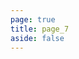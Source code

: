 ```yaml
---
page: true
title: page_7
aside: false
---
```

<script setup>
import Page from "../../.vitepress/theme/components/Page.vue";
import { useData } from "vitepress";
const { theme } = useData();
const posts = theme.value.posts.slice(60,70)
</script>
<Page :posts="posts" :pageCurrent="7" :pagesNum="11" />